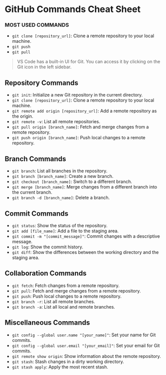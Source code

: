 # GitHub Commands Cheat Sheet

### MOST USED COMMANDS
- `git clone [repository_url]`: Clone a remote repository to your local machine.
- `git push`
- `git pull`

> VS Code has a built-in UI for Git. You can access it by clicking on the Git icon in the left sidebar.

## Repository Commands

- `git init`: Initialize a new Git repository in the current directory.
- `git clone [repository_url]`: Clone a remote repository to your local machine.
- `git remote add origin [repository_url]`: Add a remote repository as the origin.
- `git remote -v`: List all remote repositories.
- `git pull origin [branch_name]`: Fetch and merge changes from a remote repository.
- `git push origin [branch_name]`: Push local changes to a remote repository.

## Branch Commands

- `git branch`: List all branches in the repository.
- `git branch [branch_name]`: Create a new branch.
- `git checkout [branch_name]`: Switch to a different branch.
- `git merge [branch_name]`: Merge changes from a different branch into the current branch.
- `git branch -d [branch_name]`: Delete a branch.

## Commit Commands

- `git status`: Show the status of the repository.
- `git add [file_name]`: Add a file to the staging area.
- `git commit -m "[commit_message]"`: Commit changes with a descriptive message.
- `git log`: Show the commit history.
- `git diff`: Show the differences between the working directory and the staging area.

## Collaboration Commands

- `git fetch`: Fetch changes from a remote repository.
- `git pull`: Fetch and merge changes from a remote repository.
- `git push`: Push local changes to a remote repository.
- `git branch -r`: List all remote branches.
- `git branch -a`: List all local and remote branches.

## Miscellaneous Commands

- `git config --global user.name "[your_name]"`: Set your name for Git commits.
- `git config --global user.email "[your_email]"`: Set your email for Git commits.
- `git remote show origin`: Show information about the remote repository.
- `git stash`: Stash changes in a dirty working directory.
- `git stash apply`: Apply the most recent stash.
